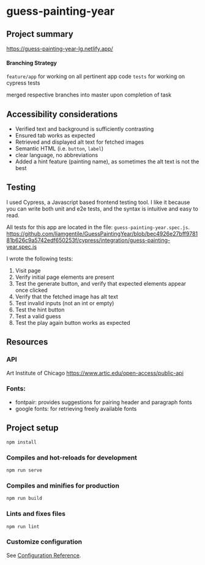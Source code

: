 # guess-painting-year

## Project summary 

https://guess-painting-year-lg.netlify.app/

#### Branching Strategy

`feature/app` for working on all pertinent app code
`tests` for working on cypress tests

merged respective branches into master upon completion of task

## Accessibility considerations

- Verified text and background is sufficiently contrasting
- Ensured tab works as expected
- Retrieved and displayed alt text for fetched images 
- Semantic HTML (i.e. `button`, `label`)
- clear language, no abbreviations
- Added a hint feature (painting name), as sometimes the alt text is not the best

## Testing

I used Cypress, a Javascript based frontend testing tool. I like it because you can write both unit and e2e tests, and the syntax is intuitive and easy to read. 

All tests for this app are located in the file: `guess-painting-year.spec.js`.
https://github.com/liamgentile/GuessPaintingYear/blob/bec4926e27bff978181b626c9a5742edf650253f/cypress/integration/guess-painting-year.spec.js

I wrote the following tests:
1. Visit page
2. Verify initial page elements are present
3. Test the generate button, and verify that expected elements appear once clicked
4. Verify that the fetched image has alt text
5. Test invalid inputs (not an int or empty)
6. Test the hint button
7. Test a valid guess
8. Test the play again button works as expected 



## Resources

### API

Art Institute of Chicago 
https://www.artic.edu/open-access/public-api

### Fonts: 
- fontpair: provides suggestions for pairing header and paragraph fonts
- google fonts: for retrieving freely available fonts 

## Project setup
```
npm install
```

### Compiles and hot-reloads for development
```
npm run serve
```

### Compiles and minifies for production
```
npm run build
```

### Lints and fixes files
```
npm run lint
```

### Customize configuration
See [Configuration Reference](https://cli.vuejs.org/config/).
